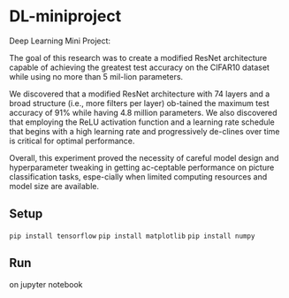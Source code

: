 # DL-miniproject
Deep Learning Mini Project:

  The goal of this research was to create a modified ResNet architecture capable of achieving the greatest test accuracy on the CIFAR10 dataset while using no more than 5 mil-lion parameters.

  We discovered that a modified ResNet architecture with 74 layers and a broad structure (i.e., more filters per layer) ob-tained the maximum test accuracy of 91% while having 4.8 million parameters. We also discovered that employing the ReLU activation function and a learning rate schedule that begins with a high learning rate and progressively de-clines over time is critical for optimal performance.

  Overall, this experiment proved the necessity of careful model design and hyperparameter tweaking in getting ac-ceptable performance on picture classification tasks, espe-cially when limited computing resources and model size are available.

## Setup

`pip install tensorflow`
`pip install matplotlib`
`pip install numpy`

## Run

on jupyter notebook
